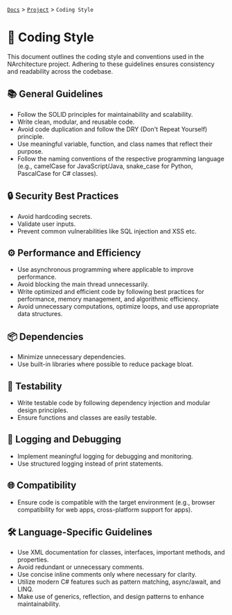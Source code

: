 [`Docs`](../README.md) > [`Project`](./README.md) > `Coding Style`

# 📝 Coding Style
This document outlines the coding style and conventions used in the NArchitecture project. Adhering to these guidelines ensures consistency and readability across the codebase.

## 📚 General Guidelines
- Follow the SOLID principles for maintainability and scalability.
- Write clean, modular, and reusable code.
- Avoid code duplication and follow the DRY (Don't Repeat Yourself) principle.
- Use meaningful variable, function, and class names that reflect their purpose.
- Follow the naming conventions of the respective programming language (e.g., camelCase for JavaScript/Java, snake_case for Python, PascalCase for C# classes).

## 🔒 Security Best Practices
- Avoid hardcoding secrets.
- Validate user inputs.
- Prevent common vulnerabilities like SQL injection and XSS etc.

## ⚙️ Performance and Efficiency
- Use asynchronous programming where applicable to improve performance.
- Avoid blocking the main thread unnecessarily.
- Write optimized and efficient code by following best practices for performance, memory management, and algorithmic efficiency.
- Avoid unnecessary computations, optimize loops, and use appropriate data structures.

## 📦 Dependencies
- Minimize unnecessary dependencies.
- Use built-in libraries where possible to reduce package bloat.

## 🧪 Testability
- Write testable code by following dependency injection and modular design principles.
- Ensure functions and classes are easily testable.

## 🐛 Logging and Debugging
- Implement meaningful logging for debugging and monitoring.
- Use structured logging instead of print statements.

## 🌐 Compatibility
- Ensure code is compatible with the target environment (e.g., browser compatibility for web apps, cross-platform support for apps).

## 🛠️ Language-Specific Guidelines

- Use XML documentation for classes, interfaces, important methods, and properties.
- Avoid redundant or unnecessary comments.
- Use concise inline comments only where necessary for clarity.
- Utilize modern C# features such as pattern matching, async/await, and LINQ.
- Make use of generics, reflection, and design patterns to enhance maintainability.
